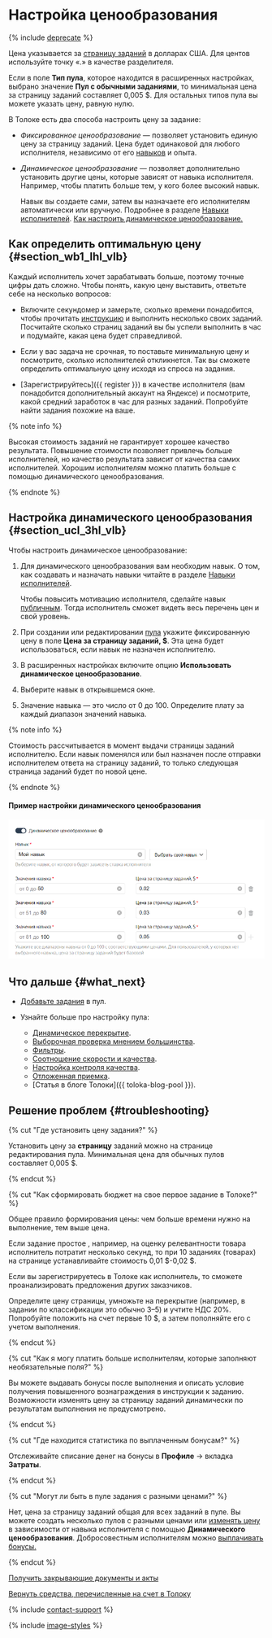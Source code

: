 # Настройка ценообразования

{% include [deprecate](../../_includes/deprecate.md) %}

Цена указывается за [страницу заданий](../../glossary.md#task-suite) в долларах США. Для центов используйте точку «.» в качестве разделителя.

Если в поле **Тип пула**, которое находится в расширенных настройках, выбрано значение **Пул с обычными заданиями**, то минимальная цена за страницу заданий составляет 0,005 \$. Для остальных типов пула вы можете указать цену, равную нулю.

В Толоке есть два способа настроить цену за задание:

- _Фиксированное ценообразование_ — позволяет установить единую цену за страницу заданий. Цена будет одинаковой для любого исполнителя, независимо от его [навыков](../../glossary.md#skill) и опыта.

- _Динамическое ценообразование_ — позволяет дополнительно установить другие цены, которые зависят от навыка исполнителя. Например, чтобы платить больше тем, у кого более высокий навык.

    Навык вы создаете сами, затем вы назначаете его исполнителям автоматически или вручную. Подробнее в разделе [Навыки исполнителей](nav.md). [Как настроить динамическое ценообразование.](dynamic-pricing.md#section_ucl_3hl_vlb)

## Как определить оптимальную цену {#section_wb1_lhl_vlb}

Каждый исполнитель хочет зарабатывать больше, поэтому точные цифры дать сложно. Чтобы понять, какую цену выставить, ответьте себе на несколько вопросов:

- Включите секундомер и замерьте, сколько времени понадобится, чтобы прочитать [инструкцию](../../glossary.md#instructions) и выполнить несколько своих заданий. Посчитайте сколько страниц заданий вы бы успели выполнить в час и подумайте, какая цена будет справедливой.

- Если у вас задача не срочная, то поставьте минимальную цену и посмотрите, сколько исполнителей откликнется. Так вы сможете определить оптимальную цену исходя из спроса на задания.

- [Зарегистрируйтесь]({{ register }}) в качестве исполнителя (вам понадобится дополнительный аккаунт на Яндексе) и посмотрите, какой средний заработок в час для разных заданий. Попробуйте найти задания похожие на ваше.

{% note info %}

Высокая стоимость заданий не гарантирует хорошее качество результата. Повышение стоимости позволяет привлечь больше исполнителей, но качество результата зависит от качества самих исполнителей. Хорошим исполнителям можно платить больше с помощью динамического ценообразования.

{% endnote %}

## Настройка динамического ценообразования {#section_ucl_3hl_vlb}

Чтобы настроить динамическое ценообразование:

1. Для динамического ценообразования вам необходим навык. О том, как создавать и назначать навыки читайте в разделе [Навыки исполнителей](nav.md).

    Чтобы повысить мотивацию исполнителя, сделайте навык [публичным](nav.md#public). Тогда исполнитель сможет видеть весь перечень цен и свой уровень.

1. При создании или редактировании [пула](../../glossary.md#pool) укажите фиксированную цену в поле **Цена за страницу заданий, \$**. Эта цена будет использоваться, если навык не назначен исполнителю.

1. В расширенных настройках включите опцию **Использовать динамическое ценообразование**.

1. Выберите навык в открывшемся окне.

1. Значение навыка — это число от 0 до 100. Определите плату за каждый диапазон значений навыка.

{% note info %}

Стоимость рассчитывается в момент выдачи страницы заданий исполнителю. Если навык поменялся или был назначен после отправки исполнителем ответа на страницу заданий, то только следующая страница заданий будет по новой цене.

{% endnote %}

#### Пример настройки динамического ценообразования

![](../_images/location-job/dynamic-pricing.png)

## Что дальше {#what_next}

- [Добавьте задания](pool.md) в пул.
- Узнайте больше про настройку пула:

    - [Динамическое перекрытие](dynamic-overlap.md).
    - [Выборочная проверка мнением большинства](selective-mvote.md).
    - [Фильтры](filters.md).
    - [Соотношение скорости и качества](adjust.md).
    - [Настройка контроля качества](qa-pool-settings.md).
    - [Отложенная приемка](offline-accept.md).
    - [Статья в блоге Толоки]({{ toloka-blog-pool }}).

## Решение проблем {#troubleshooting}

{% cut "Где установить цену задания?" %}

Установить цену за **страницу** заданий можно на странице редактирования пула. Минимальная цена для обычных пулов составляет 0,005 \$.

{% endcut %}

{% cut "Как сформировать бюджет на свое первое задание в Толоке?" %}

Общее правило формирования цены: чем больше времени нужно на выполнение, тем выше цена.

Если задание простое , например, на оценку релевантности товара исполнитель потратит несколько секунд, то при 10 заданиях (товарах) на странице устанавливайте стоимость 0,01 \$-0,02 \$.

Если вы зарегистрируетесь в Толоке как исполнитель, то сможете проанализировать предложения других заказчиков.

Определите цену страницы, умножьте на перекрытие (например, в задании по классификации это обычно 3–5) и учтите НДС 20%. Попробуйте положить на счет первые 10 \$, а затем пополняйте его с учетом выполнения.

{% endcut %}

{% cut "Как я могу платить больше исполнителям, которые заполняют необязательные поля?" %}

Вы можете выдавать бонусы после выполнения и описать условие получения повышенного вознаграждения в инструкции к заданию. Возможности изменять цену за страницу заданий динамически по результатам выполнения не предусмотрено.

{% endcut %}

{% cut "Где находится статистика по выплаченным бонусам?" %}

Отслеживайте списание денег на бонусы в **Профиле** → вкладка **Затраты**.

{% endcut %}

{% cut "Могут ли быть в пуле задания с разными ценами?" %}

Нет, цена за страницу заданий общая для всех заданий в пуле. Вы можете создать несколько пулов с разными ценами или [изменять цену](dynamic-pricing.md) в зависимости от навыка исполнителя с помощью **Динамического ценообразования**. Добросовестным исполнителям можно [выплачивать бонусы.](bonus.md)

{% endcut %}

[Получить закрывающие документы и акты](../troubleshooting/support.md#feedback_g3b_vj3_qjb)

[Вернуть средства, перечисленные на счет в Толоку](../troubleshooting/support.md#feedback_khw_wc3_qjb)

{% include [contact-support](../_includes/contact-support.md) %}

{% include [image-styles](../../../_includes/image-styles-internal.md) %}